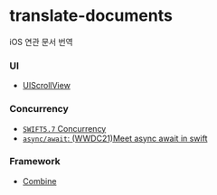 # translate-documents
iOS 연관 문서 번역

### UI
- [UIScrollView](https://github.com/Jinsujin/translate-documents/issues/7)


### Concurrency
- [`SWIFT5.7` Concurrency](https://github.com/Jinsujin/translate-documents/issues/3)
- [`async/await`: (WWDC21)Meet async await in swift](https://github.com/Jinsujin/translate-documents/issues/6)

### Framework
- [Combine](https://github.com/Jinsujin/translate-documents/issues/5)
